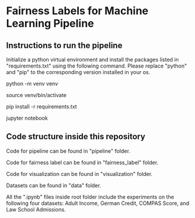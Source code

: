 # Fairness Labels for Machine Learning Pipeline

## Instructions to run the pipeline
Initialize a python virtual environment and install the packages listed in "requirements.txt" using the following command. Please replace "python" and "pip" to the corresponding version installed in your os. 

python -m venv venv

source venv/bin/activate

pip install -r requirements.txt

jupyter notebook

## Code structure inside this repository
Code for pipeline can be found in "pipeline" folder. 

Code for fairness label can be found in "fairness_label" folder.

Code for visualization can be found in "visualization" folder.

Datasets can be found in "data" folder.

All the ".ipynb" files inside root folder include the experiments on the following four datasets: Adult Income, German Credit, COMPAS Score, and Law School Admissions.

